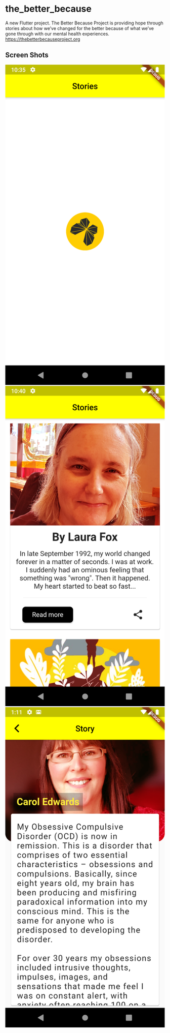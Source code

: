 # the_better_because

A new Flutter project.
  The Better Because Project is providing hope through stories about how we’ve changed for the better because of what we’ve gone through with our mental health experiences. https://thebetterbecauseproject.org
  
## Screen Shots

![Alt text](https://github.com/Mangielijah/TheBetterBecauseApp/blob/master/images/screen_1.png "Splash Screen") <!-- .element height="100" -->
![Alt text](https://github.com/Mangielijah/TheBetterBecauseApp/blob/master/images/screen_2.png "Stories Screen") <!-- .element height="100" -->
![Alt text](https://github.com/Mangielijah/TheBetterBecauseApp/blob/master/images/screen_3.png "Story Detail Screen") <!-- .element height="100" -->
